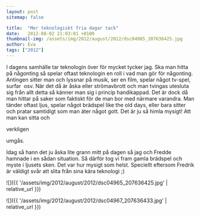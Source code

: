 ```yaml
---
layout: post
sitemap: false

title:  "Mer teknologiskt fria dagar tack"
date:   2012-08-02 21:03:01 +0100
thumbnail-img: /assets/img/2012/august/2012/dsc04965_207636425.jpg
author: Eva
tags: ["2012"]
---
```


I dagens samhälle tar teknologin över för mycket tycker jag. Ska man hitta på någonting så spelar oftast teknologin en roll i vad man gör för någonting. Antingen sitter man och lyssnar på musik, ser en film, spelar något tv-spel, surfar  osv. När det då är åska eller strömavbrott och man tvingas utesluta sig från allt detta så känner man sig i princip handikappad. Det är dock då man hittar på saker som faktiskt för de man bor med närmare varandra. Man tänder oftast ljus, spelar något brädspel like the old days, eller bara sitter och pratar samtidigt som man äter något gott. Det är ju så himla mysigt! Att man kan sitta och 

verkligen

 umgås.






Idag så hann det ju åska lite grann mitt på dagen så jag och Fredde hamnade i en sådan situation. Så därför tog vi fram gamla brädspel och myste i ljusets sken. Det var hur mysigt som helst. Speciellt eftersom Fredrik är väldigt svår att slita från sina kära teknologi ;)

![]({{ '/assets/img/2012/august/2012/dsc04965_207636425.jpg'  | relative_url }})

![]({{ '/assets/img/2012/august/2012/dsc04967_207636433.jpg'  | relative_url }})

